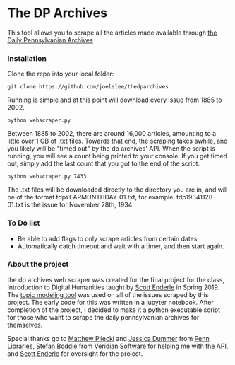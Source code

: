# The DP Archives

This tool allows you to scrape all the articles made available through [the Daily Pennsylvanian Archives](https://dparchives.library.upenn.edu/)

### Installation

Clone the repo into your local folder:

```
git clone https://github.com/joelslee/thedparchives
```
Running is simple and at this point will download every issue from 1885 to 2002.

```
python webscraper.py
```
Between 1885 to 2002, there are around 16,000 articles, amounting to a little over 1 GB of .txt files. Towards that end, the scraping takes awhile, and you likely will be "timed out" by the dp archives' API. When the script is running, you will see a count being printed to your console. If you get timed out, simply add the last count that you got to the end of the script.

```
python webscraper.py 7433
```

The .txt files will be downloaded directly to the directory you are in, and will be of the format tdpYEARMONTHDAY-01.txt, for example: tdp19341128-01.txt is the issue for November 28th, 1934.


### To Do list
- Be able to add flags to only scrape articles from certain dates
- Automatically catch timeout and wait with a timer, and then start again.

### About the project

the dp archives web scraper was created for the final project for the class, Introduction to Digital Humanities taught by [Scott Enderle](https://github.com/senderle) in Spring 2019. The [topic modeling tool](github.com/senderle/topic-modeling-tool) was used on all of the issues scraped by this project. The early code for this was written in a jupyter notebook. After completion of the project, I decided to make it a python executable script for those who want to scrape the daily pennsylvanian archives for themselves.

Special thanks go to [Matthew Pilecki](https://www.library.upenn.edu/people/staff/matthew-pilecki) and [Jessica Dummer](https://www.library.upenn.edu/people/staff/jessica-dummer) from [Penn Libraries](https://www.library.upenn.edu/), [Stefan Boddie](https://veridiansoftware.com/about/) from [Veridian Software](https://veridiansoftware.com/) for helping me with the API, and [Scott Enderle](https://github.com/senderle) for oversight for the project.
